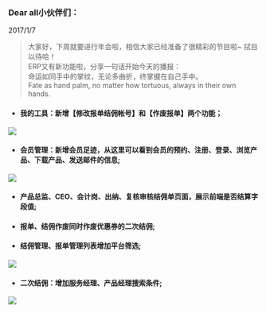 ﻿<link href="/css/erp_docs.css?v=@ViewBag.Version" rel="stylesheet" />

### Dear all小伙伴们：
2017/1/7
>大家好，下周就要进行年会啦，相信大家已经准备了很精彩的节目啦~ 拭目以待哈！<br/>
ERP又有新功能啦，分享一句话开始今天的播报：<br/>
命运如同手中的掌纹，无论多曲折，终掌握在自己手中。<br/>
Fate as hand palm, no matter how tortuous, always in their own hands.<br/>

- #### 我的工具：新增<b class="colred">【修改报单结佣帐号】和【作废报单】两个功能；</b>
<img src="/version/v1/images/3_1.jpg" />

- #### 会员管理：新增会员足迹，从这里可以看到<b class="colred">会员的预约、注册、登录、浏览产品、下载产品、发送邮件的信息;</b>
<img src="/version/v1/images/3_2.jpg" /> 

- #### 产品总监、CEO、会计岗、出纳、复核审核结佣单页面，展示<b class="colred">前端是否结算字段值; </b>

- #### <b class="colred">报单、结佣作废同时作废优惠券的二次结佣;</b>

- #### <b class="colred">结佣管理、报单管理</b>列表增加<b class="colred">平台筛选;</b>
<img src="/version/v1/images/3_3.jpg" /> 

- #### 二次结佣：<b class="colred">增加服务经理、产品经理搜索条件;</b>
<img src="/version/v1/images/3_4.jpg" /> 


